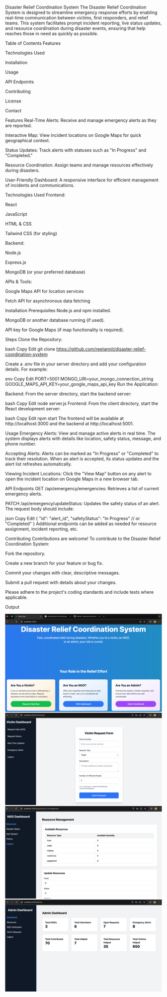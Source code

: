 Disaster Relief Coordination System
The Disaster Relief Coordination System is designed to streamline emergency response efforts by enabling real-time communication between victims, first responders, and relief teams. This system facilitates prompt incident reporting, live status updates, and resource coordination during disaster events, ensuring that help reaches those in need as quickly as possible.

Table of Contents
Features

Technologies Used

Installation

Usage

API Endpoints

Contributing

License

Contact

Features
Real-Time Alerts: Receive and manage emergency alerts as they are reported.

Interactive Map: View incident locations on Google Maps for quick geographical context.

Status Updates: Track alerts with statuses such as "In Progress" and "Completed."

Resource Coordination: Assign teams and manage resources effectively during disasters.

User-Friendly Dashboard: A responsive interface for efficient management of incidents and communications.

Technologies Used
Frontend:

React

JavaScript

HTML & CSS

Tailwind CSS (for styling)

Backend:

Node.js

Express.js

MongoDB (or your preferred database)

APIs & Tools:

Google Maps API for location services

Fetch API for asynchronous data fetching

Installation
Prerequisites
Node.js and npm installed.

MongoDB or another database running (if used).

API key for Google Maps (if map functionality is required).

Steps
Clone the Repository:

bash
Copy
Edit
git clone https://github.com/reetannit/disaster-relief-coordination-system


Create a .env file in your server directory and add your configuration details. For example:

env
Copy
Edit
PORT=5001
MONGO_URI=your_mongo_connection_string
GOOGLE_MAPS_API_KEY=your_google_maps_api_key
Run the Application:

Backend:
From the server directory, start the backend server:

bash
Copy
Edit
node server.js
Frontend:
From the client directory, start the React development server:

bash
Copy
Edit
npm start
The frontend will be available at http://localhost:3000 and the backend at http://localhost:5001.

Usage
Emergency Alerts:
View and manage active alerts in real time. The system displays alerts with details like location, safety status, message, and phone number.

Accepting Alerts:
Alerts can be marked as "In Progress" or "Completed" to track their resolution. When an alert is accepted, its status updates and the alert list refreshes automatically.

Viewing Incident Locations:
Click the "View Map" button on any alert to open the incident location on Google Maps in a new browser tab.

API Endpoints
GET /api/emergency/emergencies:
Retrieves a list of current emergency alerts.

PATCH /api/emergency/updateStatus:
Updates the safety status of an alert. The request body should include:

json
Copy
Edit
{
  "id": "alert_id",
  "safetyStatus": "In Progress" // or "Completed"
}
Additional endpoints can be added as needed for resource assignment, incident reporting, etc.

Contributing
Contributions are welcome! To contribute to the Disaster Relief Coordination System:

Fork the repository.

Create a new branch for your feature or bug fix.

Commit your changes with clear, descriptive messages.

Submit a pull request with details about your changes.

Please adhere to the project's coding standards and include tests where applicable.


Output 

![Landing](/assets/Landing.png)
![Victim](/assets/Victim.png)
![NGO](/assets/NGO.png)
![Admin](/assets/Admin.png)

